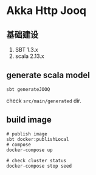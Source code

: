 Akka Http Jooq
==========

## 基础建设

1. SBT 1.3.x
2. scala 2.13.x


## generate scala model

```shell script
sbt generateJOOQ
```

check `src/main/generated` dir.

## build image

```shell script
# publish image
sbt docker:publishLocal
# compose
docker-compose up

# check cluster status
docker-compose stop seed
```
